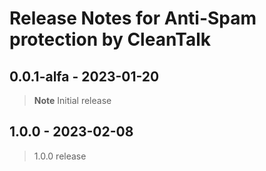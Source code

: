 # Release Notes for Anti-Spam protection by CleanTalk

## 0.0.1-alfa - 2023-01-20
> **Note**
> Initial release

## 1.0.0 - 2023-02-08
> 1.0.0 release